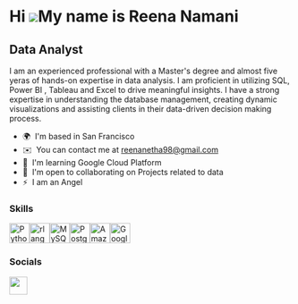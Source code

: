 Hi ![](https://user-images.githubusercontent.com/18350557/176309783-0785949b-9127-417c-8b55-ab5a4333674e.gif)My name is Reena Namani
====================================================================================================================================

Data Analyst
------------

I am an experienced professional with a Master's degree and almost five yeras of hands-on expertise in data analysis. I am proficient in utilizing SQL, Power BI , Tableau and Excel to drive meaningful insights. I have a strong expertise in understanding the database management, creating dynamic visualizations and assisting clients in their data-driven decision making process.

*   🌍  I'm based in San Francisco
*   ✉️  You can contact me at [reenanetha98@gmail.com](mailto:reenanetha98@gmail.com)
*   🧠  I'm learning Google Cloud Platform
*   🤝  I'm open to collaborating on Projects related to data
*   ⚡  I am an Angel

### Skills 


<p align="left">
<a href="https://www.python.org/" target="_blank" rel="noreferrer"><img src="https://raw.githubusercontent.com/danielcranney/readme-generator/main/public/icons/skills/python-colored.svg" width="36" height="36" alt="Python" /></a><a href="https://www.r-project.org/" target="_blank" rel="noreferrer"><img src="https://raw.githubusercontent.com/danielcranney/readme-generator/main/public/icons/skills/rlang-colored.svg" width="36" height="36" alt="rlang" /></a><a href="https://www.mysql.com/" target="_blank" rel="noreferrer"><img src="https://raw.githubusercontent.com/danielcranney/readme-generator/main/public/icons/skills/mysql-colored.svg" width="36" height="36" alt="MySQL" /></a><a href="https://www.postgresql.org/" target="_blank" rel="noreferrer"><img src="https://raw.githubusercontent.com/danielcranney/readme-generator/main/public/icons/skills/postgresql-colored.svg" width="36" height="36" alt="PostgreSQL" /></a><a href="https://aws.amazon.com" target="_blank" rel="noreferrer"><img src="https://raw.githubusercontent.com/danielcranney/readme-generator/main/public/icons/skills/aws-colored.svg" width="36" height="36" alt="Amazon Web Services" /></a><a href="https://cloud.google.com/" target="_blank" rel="noreferrer"><img src="https://raw.githubusercontent.com/danielcranney/readme-generator/main/public/icons/skills/googlecloud-colored.svg" width="36" height="36" alt="Google Cloud" /></a>
                    </p>
                    
                    
  ### Socials
                  
                  
  <p align="left">
  <a href="https://www.github.com/ReenaNamani" target="_blank" rel="noreferrer">
  <a href="https://www.linkedin.com/in/reena-namani-8a3b04252/" target="_blank" rel="noreferrer">
  <picture>
  <source media="(prefers-color-scheme: dark)" srcset="https://raw.githubusercontent.com/danielcranney/readme-generator/main/public/icons/socials/github-dark.svg" />
  <source media="(prefers-color-scheme: light)" srcset="https://raw.githubusercontent.com/danielcranney/readme-generator/main/public/icons/socials/github.svg" />
  <img src="https://raw.githubusercontent.com/danielcranney/readme-generator/main/public/icons/socials/github.svg" width="32" height="32" />
  </picture>
  </a></p>
  

  
                     
